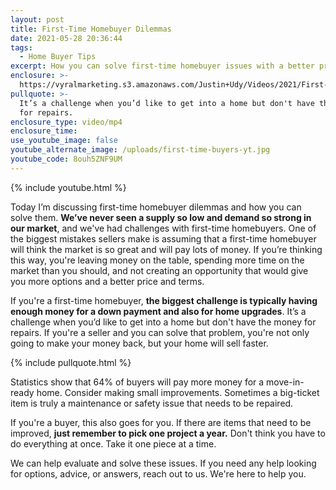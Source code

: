 ```yaml
---
layout: post
title: First-Time Homebuyer Dilemmas
date: 2021-05-28 20:36:44
tags:
  - Home Buyer Tips
excerpt: How you can solve first-time homebuyer issues with a better property.
enclosure: >-
  https://vyralmarketing.s3.amazonaws.com/Justin+Udy/Videos/2021/First-Time+Homebuyer+Dilemmas.mp4
pullquote: >-
  It’s a challenge when you’d like to get into a home but don't have the money
  for repairs.
enclosure_type: video/mp4
enclosure_time:
use_youtube_image: false
youtube_alternate_image: /uploads/first-time-buyers-yt.jpg
youtube_code: 8ouh5ZNF9UM
---
```

{% include youtube.html %}

Today I’m discussing first-time homebuyer dilemmas and how you can solve them. **We’ve never seen a supply so low and demand so strong in our market**, and we've had challenges with first-time homebuyers. One of the biggest mistakes sellers make is assuming that a first-time homebuyer will think the market is so great and will pay lots of money. If you’re thinking this way, you're leaving money on the table, spending more time on the market than you should, and not creating an opportunity that would give you more options and a better price and terms.

If you're a first-time homebuyer, **the biggest challenge is typically having enough money for a down payment and also for home upgrades**. It’s a challenge when you’d like to get into a home but don't have the money for repairs. If you're a seller and you can solve that problem, you're not only going to make your money back, but your home will sell faster.

{% include pullquote.html %}

Statistics show that 64% of buyers will pay more money for a move-in-ready home. Consider making small improvements. Sometimes a big-ticket item is truly a maintenance or safety issue that needs to be repaired.&nbsp;

If you're a buyer, this also goes for you. If there are items that need to be improved, **just remember to pick one project a year.** Don't think you have to do everything at once. Take it one piece at a time.

We can help evaluate and solve these issues. If you need any help looking for options, advice, or answers, reach out to us. We're here to help you.
